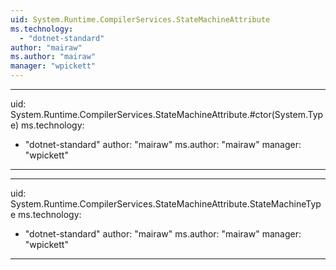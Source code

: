 ```yaml
---
uid: System.Runtime.CompilerServices.StateMachineAttribute
ms.technology: 
  - "dotnet-standard"
author: "mairaw"
ms.author: "mairaw"
manager: "wpickett"
---
```


---
uid: System.Runtime.CompilerServices.StateMachineAttribute.#ctor(System.Type)
ms.technology: 
  - "dotnet-standard"
author: "mairaw"
ms.author: "mairaw"
manager: "wpickett"
---

---
uid: System.Runtime.CompilerServices.StateMachineAttribute.StateMachineType
ms.technology: 
  - "dotnet-standard"
author: "mairaw"
ms.author: "mairaw"
manager: "wpickett"
---
